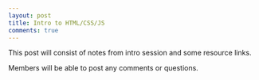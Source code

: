 ```yaml
---
layout: post
title: Intro to HTML/CSS/JS
comments: true
---
```


This post will consist of notes from intro session and some resource links.

Members will be able to post any comments or questions.
